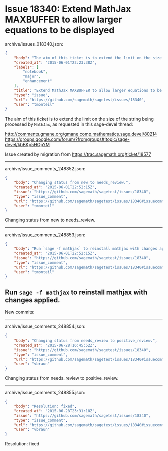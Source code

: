# Issue 18340: Extend MathJax MAXBUFFER to allow larger equations to be displayed

archive/issues_018340.json:
```json
{
    "body": "The aim of this ticket is to extend the limit on the size of the string being processed by `MathJax`, as requested in this sage-devel thread:\n\nhttp://comments.gmane.org/gmane.comp.mathematics.sage.devel/80214\nhttps://groups.google.com/forum/?fromgroups#!topic/sage-devel/kbBKp5HOpYM\n\nIssue created by migration from https://trac.sagemath.org/ticket/18577\n\n",
    "created_at": "2015-06-01T22:23:38Z",
    "labels": [
        "notebook",
        "major",
        "enhancement"
    ],
    "title": "Extend MathJax MAXBUFFER to allow larger equations to be displayed",
    "type": "issue",
    "url": "https://github.com/sagemath/sagetest/issues/18340",
    "user": "tmonteil"
}
```
The aim of this ticket is to extend the limit on the size of the string being processed by `MathJax`, as requested in this sage-devel thread:

http://comments.gmane.org/gmane.comp.mathematics.sage.devel/80214
https://groups.google.com/forum/?fromgroups#!topic/sage-devel/kbBKp5HOpYM

Issue created by migration from https://trac.sagemath.org/ticket/18577





---

archive/issue_comments_248852.json:
```json
{
    "body": "Changing status from new to needs_review.",
    "created_at": "2015-06-01T22:52:15Z",
    "issue": "https://github.com/sagemath/sagetest/issues/18340",
    "type": "issue_comment",
    "url": "https://github.com/sagemath/sagetest/issues/18340#issuecomment-248852",
    "user": "tmonteil"
}
```

Changing status from new to needs_review.



---

archive/issue_comments_248853.json:
```json
{
    "body": "Run `sage -f mathjax` to reinstall mathjax with changes applied.\n----\nNew commits:",
    "created_at": "2015-06-01T22:52:15Z",
    "issue": "https://github.com/sagemath/sagetest/issues/18340",
    "type": "issue_comment",
    "url": "https://github.com/sagemath/sagetest/issues/18340#issuecomment-248853",
    "user": "tmonteil"
}
```

Run `sage -f mathjax` to reinstall mathjax with changes applied.
----
New commits:



---

archive/issue_comments_248854.json:
```json
{
    "body": "Changing status from needs_review to positive_review.",
    "created_at": "2015-06-28T16:45:52Z",
    "issue": "https://github.com/sagemath/sagetest/issues/18340",
    "type": "issue_comment",
    "url": "https://github.com/sagemath/sagetest/issues/18340#issuecomment-248854",
    "user": "vbraun"
}
```

Changing status from needs_review to positive_review.



---

archive/issue_comments_248855.json:
```json
{
    "body": "Resolution: fixed",
    "created_at": "2015-06-28T23:31:18Z",
    "issue": "https://github.com/sagemath/sagetest/issues/18340",
    "type": "issue_comment",
    "url": "https://github.com/sagemath/sagetest/issues/18340#issuecomment-248855",
    "user": "vbraun"
}
```

Resolution: fixed

